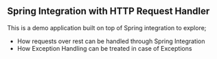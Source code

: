 
## Spring Integration with HTTP Request Handler
This is a demo application built on top of Spring integration to explore;
 + How requests over rest can be handled through Spring Integration
 + How Exception Handling can be treated in case of Exceptions